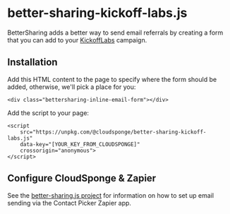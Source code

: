 # better-sharing-kickoff-labs.js

BetterSharing adds a better way to send email referrals by creating a form that you can add to your [KickoffLabs](https://kickofflabs.com/) campaign.

## Installation

Add this HTML content to the page to specify where the form should be added, otherwise, we'll pick a place for you:

    <div class="bettersharing-inline-email-form"></div>

Add the script to your page:

    <script
        src="https://unpkg.com/@cloudsponge/better-sharing-kickoff-labs.js"
        data-key="[YOUR_KEY_FROM_CLOUDSPONGE]"
        crossorigin="anonymous">
    </script>

## Configure CloudSponge & Zapier

See the [better-sharing.js project](https://www.npmjs.com/package/@cloudsponge/better-sharing.js) for information on how to set up email sending via the Contact Picker Zapier app.
